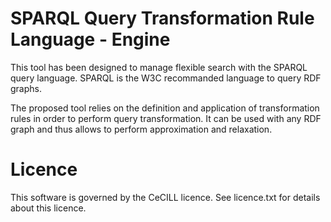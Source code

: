 # SPARQL Query Transformation Rule Language - Engine

This tool has been designed to manage flexible search with the SPARQL query language.
SPARQL is the W3C recommanded language to query RDF graphs. 

The proposed tool relies on the definition and application of transformation rules
 in order to perform query transformation.
It can be used with any RDF graph and thus allows to perform approximation and relaxation.

# Licence

This software is governed by the CeCILL licence. See licence.txt for details about this licence.
